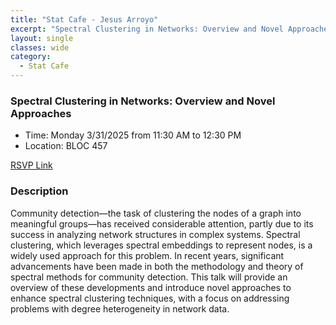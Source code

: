 ```yaml
---
title: "Stat Cafe - Jesus Arroyo"
excerpt: "Spectral Clustering in Networks: Overview and Novel Approaches"
layout: single
classes: wide
category: 
  - Stat Cafe
---
```


 <!--
<img src="https://github.com/tamusgsa/tamusgsa.github.io/blob/master/assets/images/stat_cafe/Arroyo_Mar_31_2025/IMG_2158.JPG?raw=true" alt="Header" width="315" style="float: right;"/> 
-->


### Spectral Clustering in Networks: Overview and Novel Approaches

- Time: Monday 3/31/2025 from 11:30 AM to 12:30 PM
- Location: BLOC 457


[RSVP Link](<https://urldefense.com/v3/__https://forms.gle/sBMiPt6VB9c97Fzr8__;!!KwNVnqRv!D9RfBUnhllaYMALPv_qXV6D6MBWWfo7N6Afsp8nghF46vxwRFJDz1trx5dA_ZdZNOox08YEa49SB5rQLYh1D2Q$>)

### Description
Community detection—the task of clustering the nodes of a graph into meaningful groups—has received considerable attention, partly due to its success in analyzing network structures in complex systems. Spectral clustering, which leverages spectral embeddings to represent nodes, is a widely used approach for this problem. In recent years, significant advancements have been made in both the methodology and theory of spectral methods for community detection. This talk will provide an overview of these developments and introduce novel approaches to enhance spectral clustering techniques, with a focus on addressing problems with degree heterogeneity in network data.

<!--
### Presentation
<iframe src="https://drive.google.com/file/d/1tN9MfS-UIcedYkMafjpg1VxsRcSM0t8T/preview" width="640" height="480" allow="autoplay"></iframe>
-->

<!-- 
### Recording
<iframe width="560" height="315" src="https://www.youtube.com/embed/jEcWYSiLkQU?si=R-NyovAX466xlHP_" title="YouTube video player" frameborder="0" allow="accelerometer; autoplay; clipboard-write; encrypted-media; gyroscope; picture-in-picture; web-share" referrerpolicy="strict-origin-when-cross-origin" allowfullscreen></iframe>
-->

<!--
### Gallery (Photos by Samantha Williams)

{% include gallery id="layouts_gallery" %}
-->

